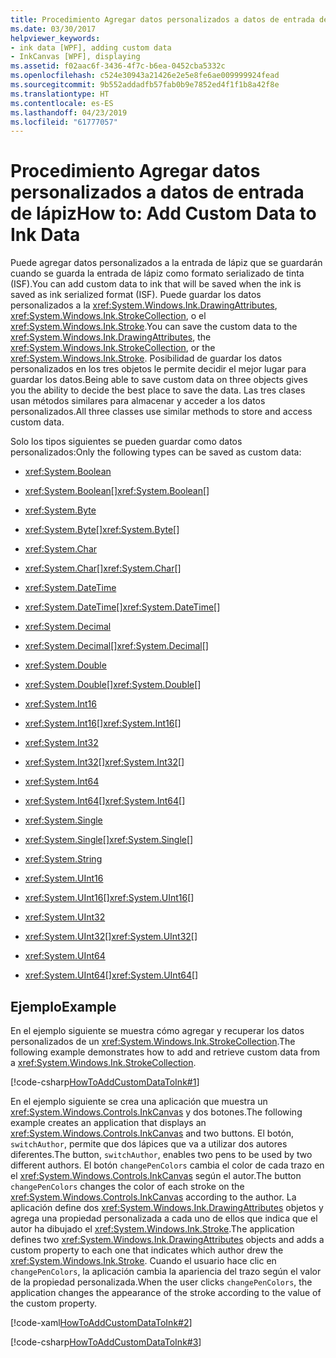 ```yaml
---
title: Procedimiento Agregar datos personalizados a datos de entrada de lápiz
ms.date: 03/30/2017
helpviewer_keywords:
- ink data [WPF], adding custom data
- InkCanvas [WPF], displaying
ms.assetid: f02aac6f-3436-4f7c-b6ea-0452cba5332c
ms.openlocfilehash: c524e30943a21426e2e5e8fe6ae009999924fead
ms.sourcegitcommit: 9b552addadfb57fab0b9e7852ed4f1f1b8a42f8e
ms.translationtype: HT
ms.contentlocale: es-ES
ms.lasthandoff: 04/23/2019
ms.locfileid: "61777057"
---
```

# <a name="how-to-add-custom-data-to-ink-data"></a><span data-ttu-id="3bf9c-102">Procedimiento Agregar datos personalizados a datos de entrada de lápiz</span><span class="sxs-lookup"><span data-stu-id="3bf9c-102">How to: Add Custom Data to Ink Data</span></span>
<span data-ttu-id="3bf9c-103">Puede agregar datos personalizados a la entrada de lápiz que se guardarán cuando se guarda la entrada de lápiz como formato serializado de tinta (ISF).</span><span class="sxs-lookup"><span data-stu-id="3bf9c-103">You can add custom data to ink that will be saved when the ink is saved as ink serialized format (ISF).</span></span>  <span data-ttu-id="3bf9c-104">Puede guardar los datos personalizados a la <xref:System.Windows.Ink.DrawingAttributes>, <xref:System.Windows.Ink.StrokeCollection>, o el <xref:System.Windows.Ink.Stroke>.</span><span class="sxs-lookup"><span data-stu-id="3bf9c-104">You can save the custom data to the <xref:System.Windows.Ink.DrawingAttributes>, the <xref:System.Windows.Ink.StrokeCollection>, or the <xref:System.Windows.Ink.Stroke>.</span></span>  <span data-ttu-id="3bf9c-105">Posibilidad de guardar los datos personalizados en los tres objetos le permite decidir el mejor lugar para guardar los datos.</span><span class="sxs-lookup"><span data-stu-id="3bf9c-105">Being able to save custom data on three objects gives you the ability to decide the best place to save the data.</span></span>  <span data-ttu-id="3bf9c-106">Las tres clases usan métodos similares para almacenar y acceder a los datos personalizados.</span><span class="sxs-lookup"><span data-stu-id="3bf9c-106">All three classes use similar methods to store and access custom data.</span></span>  
  
 <span data-ttu-id="3bf9c-107">Solo los tipos siguientes se pueden guardar como datos personalizados:</span><span class="sxs-lookup"><span data-stu-id="3bf9c-107">Only the following types can be saved as custom data:</span></span>  
  
- <xref:System.Boolean>  
  
- <span data-ttu-id="3bf9c-108"><xref:System.Boolean>[]</span><span class="sxs-lookup"><span data-stu-id="3bf9c-108"><xref:System.Boolean>[]</span></span>  
  
- <xref:System.Byte>  
  
- <span data-ttu-id="3bf9c-109"><xref:System.Byte>[]</span><span class="sxs-lookup"><span data-stu-id="3bf9c-109"><xref:System.Byte>[]</span></span>  
  
- <xref:System.Char>  
  
- <span data-ttu-id="3bf9c-110"><xref:System.Char>[]</span><span class="sxs-lookup"><span data-stu-id="3bf9c-110"><xref:System.Char>[]</span></span>  
  
- <xref:System.DateTime>  
  
- <span data-ttu-id="3bf9c-111"><xref:System.DateTime>[]</span><span class="sxs-lookup"><span data-stu-id="3bf9c-111"><xref:System.DateTime>[]</span></span>  
  
- <xref:System.Decimal>  
  
- <span data-ttu-id="3bf9c-112"><xref:System.Decimal>[]</span><span class="sxs-lookup"><span data-stu-id="3bf9c-112"><xref:System.Decimal>[]</span></span>  
  
- <xref:System.Double>  
  
- <span data-ttu-id="3bf9c-113"><xref:System.Double>[]</span><span class="sxs-lookup"><span data-stu-id="3bf9c-113"><xref:System.Double>[]</span></span>  
  
- <xref:System.Int16>  
  
- <span data-ttu-id="3bf9c-114"><xref:System.Int16>[]</span><span class="sxs-lookup"><span data-stu-id="3bf9c-114"><xref:System.Int16>[]</span></span>  
  
- <xref:System.Int32>  
  
- <span data-ttu-id="3bf9c-115"><xref:System.Int32>[]</span><span class="sxs-lookup"><span data-stu-id="3bf9c-115"><xref:System.Int32>[]</span></span>  
  
- <xref:System.Int64>  
  
- <span data-ttu-id="3bf9c-116"><xref:System.Int64>[]</span><span class="sxs-lookup"><span data-stu-id="3bf9c-116"><xref:System.Int64>[]</span></span>  
  
- <xref:System.Single>  
  
- <span data-ttu-id="3bf9c-117"><xref:System.Single>[]</span><span class="sxs-lookup"><span data-stu-id="3bf9c-117"><xref:System.Single>[]</span></span>  
  
- <xref:System.String>  
  
- <xref:System.UInt16>  
  
- <span data-ttu-id="3bf9c-118"><xref:System.UInt16>[]</span><span class="sxs-lookup"><span data-stu-id="3bf9c-118"><xref:System.UInt16>[]</span></span>  
  
- <xref:System.UInt32>  
  
- <span data-ttu-id="3bf9c-119"><xref:System.UInt32>[]</span><span class="sxs-lookup"><span data-stu-id="3bf9c-119"><xref:System.UInt32>[]</span></span>  
  
- <xref:System.UInt64>  
  
- <span data-ttu-id="3bf9c-120"><xref:System.UInt64>[]</span><span class="sxs-lookup"><span data-stu-id="3bf9c-120"><xref:System.UInt64>[]</span></span>  
  
## <a name="example"></a><span data-ttu-id="3bf9c-121">Ejemplo</span><span class="sxs-lookup"><span data-stu-id="3bf9c-121">Example</span></span>  
 <span data-ttu-id="3bf9c-122">En el ejemplo siguiente se muestra cómo agregar y recuperar los datos personalizados de un <xref:System.Windows.Ink.StrokeCollection>.</span><span class="sxs-lookup"><span data-stu-id="3bf9c-122">The following example demonstrates how to add and retrieve custom data from a <xref:System.Windows.Ink.StrokeCollection>.</span></span>  
  
 [!code-csharp[HowToAddCustomDataToInk#1](~/samples/snippets/csharp/VS_Snippets_Wpf/HowToAddCustomDataToInk/CSharp/Window1.xaml.cs#1)]  
  
 <span data-ttu-id="3bf9c-123">En el ejemplo siguiente se crea una aplicación que muestra un <xref:System.Windows.Controls.InkCanvas> y dos botones.</span><span class="sxs-lookup"><span data-stu-id="3bf9c-123">The following example creates an application that displays an <xref:System.Windows.Controls.InkCanvas> and two buttons.</span></span>  <span data-ttu-id="3bf9c-124">El botón, `switchAuthor`, permite que dos lápices que va a utilizar dos autores diferentes.</span><span class="sxs-lookup"><span data-stu-id="3bf9c-124">The button, `switchAuthor`, enables two pens to be used by two different authors.</span></span>  <span data-ttu-id="3bf9c-125">El botón `changePenColors` cambia el color de cada trazo en el <xref:System.Windows.Controls.InkCanvas> según el autor.</span><span class="sxs-lookup"><span data-stu-id="3bf9c-125">The button `changePenColors` changes the color of each stroke on the <xref:System.Windows.Controls.InkCanvas> according to the author.</span></span>  <span data-ttu-id="3bf9c-126">La aplicación define dos <xref:System.Windows.Ink.DrawingAttributes> objetos y agrega una propiedad personalizada a cada uno de ellos que indica que el autor ha dibujado el <xref:System.Windows.Ink.Stroke>.</span><span class="sxs-lookup"><span data-stu-id="3bf9c-126">The application defines two <xref:System.Windows.Ink.DrawingAttributes> objects and adds a custom property to each one that indicates which author drew the <xref:System.Windows.Ink.Stroke>.</span></span>  <span data-ttu-id="3bf9c-127">Cuando el usuario hace clic en `changePenColors`, la aplicación cambia la apariencia del trazo según el valor de la propiedad personalizada.</span><span class="sxs-lookup"><span data-stu-id="3bf9c-127">When the user clicks `changePenColors`, the application changes the appearance of the stroke according to the value of the custom property.</span></span>  
  
 [!code-xaml[HowToAddCustomDataToInk#2](~/samples/snippets/csharp/VS_Snippets_Wpf/HowToAddCustomDataToInk/CSharp/Window1.xaml#2)]  
  
 [!code-csharp[HowToAddCustomDataToInk#3](~/samples/snippets/csharp/VS_Snippets_Wpf/HowToAddCustomDataToInk/CSharp/Window1.xaml.cs#3)]
